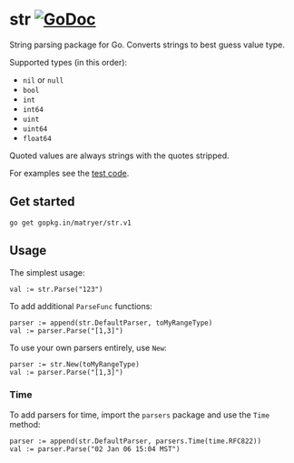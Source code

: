 # str [![GoDoc](https://godoc.org/github.com/matryer/str?status.svg)](https://godoc.org/github.com/matryer/str)
String parsing package for Go. Converts strings to best guess value type.

Supported types (in this order):

  * `nil` or `null`
  * `bool`
  * `int`
  * `int64`
  * `uint`
  * `uint64`
  * `float64`

Quoted values are always strings with the quotes stripped.

For examples see the [test code](https://github.com/matryer/str/blob/master/str_test.go#L11-L115).

## Get started

```
go get gopkg.in/matryer/str.v1
```

## Usage

The simplest usage:

```
val := str.Parse("123")
```

To add additional `ParseFunc` functions:

```
parser := append(str.DefaultParser, toMyRangeType)
val := parser.Parse("[1,3]")
```

To use your own parsers entirely, use `New`:

```
parser := str.New(toMyRangeType)
val := parser.Parse("[1,3]")
```

### Time

To add parsers for time, import the `parsers` package and use the `Time` method:

```
parser := append(str.DefaultParser, parsers.Time(time.RFC822))
val := parser.Parse("02 Jan 06 15:04 MST")
```